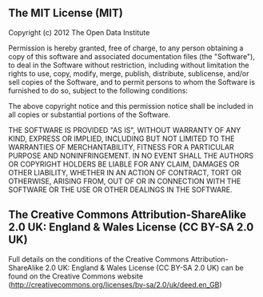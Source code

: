 The MIT License (MIT)
---------------------

Copyright (c) 2012 The Open Data Institute

Permission is hereby granted, free of charge, to any person obtaining a copy of this software and associated documentation files (the "Software"), to deal in the Software without restriction, including without limitation the rights to use, copy, modify, merge, publish, distribute, sublicense, and/or sell copies of the Software, and to permit persons to whom the Software is furnished to do so, subject to the following conditions:

The above copyright notice and this permission notice shall be included in all copies or substantial portions of the Software.

THE SOFTWARE IS PROVIDED "AS IS", WITHOUT WARRANTY OF ANY KIND, EXPRESS OR IMPLIED, INCLUDING BUT NOT LIMITED TO THE WARRANTIES OF MERCHANTABILITY, FITNESS FOR A PARTICULAR PURPOSE AND NONINFRINGEMENT. IN NO EVENT SHALL THE AUTHORS OR COPYRIGHT HOLDERS BE LIABLE FOR ANY CLAIM, DAMAGES OR OTHER LIABILITY, WHETHER IN AN ACTION OF CONTRACT, TORT OR OTHERWISE, ARISING FROM, OUT OF OR IN CONNECTION WITH THE SOFTWARE OR THE USE OR OTHER DEALINGS IN THE SOFTWARE.

The Creative Commons Attribution-ShareAlike 2.0 UK: England & Wales License (CC BY-SA 2.0 UK)
---------------------------------------------------------------------------------------------

Full details on the conditions of the Creative Commons Attribution-ShareAlike 2.0 UK: England & Wales License (CC BY-SA 2.0 UK) can be found on the Creative Commons website (http://creativecommons.org/licenses/by-sa/2.0/uk/deed.en_GB)
